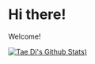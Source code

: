 # Hi there!
Welcome!

[![Tae Di's Github Stats](https://github-readme-stats.vercel.app/api?username=taedi&show_icons=true))](https://github.com/taedi/github-readme-stats)